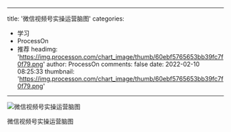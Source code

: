 
---
title: '微信视频号实操运营脑图'
categories: 
 - 学习
 - ProcessOn
 - 推荐
headimg: 'https://img.processon.com/chart_image/thumb/60ebf5765653bb39fc7f0f79.png'
author: ProcessOn
comments: false
date: 2022-02-10 08:25:33
thumbnail: 'https://img.processon.com/chart_image/thumb/60ebf5765653bb39fc7f0f79.png'
---

<div>   
<img class="thumb" alt="微信视频号实操运营脑图" src="https://img.processon.com/chart_image/thumb/60ebf5765653bb39fc7f0f79.png" referrerpolicy="no-referrer">
<p>微信视频号实操运营脑图</p>  
</div>
            